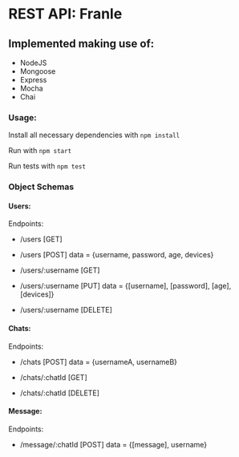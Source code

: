 # REST API: Franle

## Implemented making use of:

+ NodeJS
+ Mongoose
+ Express
+ Mocha
+ Chai

### Usage:

Install all necessary dependencies with `npm install`

Run with `npm start`

Run tests with `npm test`

### Object Schemas

#### Users:

Endpoints:

+ /users [GET]

+ /users [POST] data = {username, password, age, devices}

+ /users/:username [GET]

+ /users/:username [PUT] data = {[username], [password], [age], [devices]}

+ /users/:username [DELETE]

#### Chats:

Endpoints:

+ /chats [POST] data = {usernameA, usernameB}

+ /chats/:chatId [GET]

+ /chats/:chatId [DELETE]

#### Message:

Endpoints:

+ /message/:chatId [POST] data = {[message], username}
